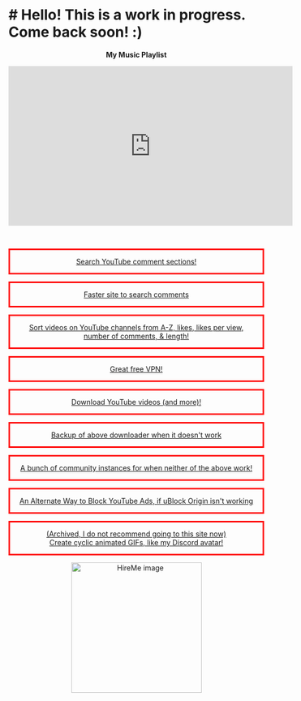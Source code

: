 <h1># Hello! This is a work in progress. Come back soon! :)</h1>
<center><b>My Music Playlist</b>
<br>
<p align="center">
<iframe width="560" height="315" src="https://www.youtube.com/embed/videoseries?controls=0&amp;list=PL0nhJtIZKgObKyKn9gUF44wEQVqG3eEhT" title="YouTube video player" frameborder="0" allow="accelerometer; autoplay; clipboard-write; encrypted-media; gyroscope; picture-in-picture" allowfullscreen></iframe>
</p>
<br>
<center> <a href="https://hadzy.com/"><p style="border-width:3px; border-style:solid; border-color:#FF0000; padding: 1em;">Search YouTube comment sections!</p></a>
<center> <a href="https://www.commentshark.com/youtube-comment-searcher"><p style="border-width:3px; border-style:solid; border-color:#FF0000; padding: 1em;">Faster site to search comments</p></a> 
<center> <a href="https://shoffing.com/p/6/d/"><p style="border-width:3px; border-style:solid; border-color:#FF0000; padding: 1em;">Sort videos on YouTube channels from A-Z, likes, likes per view, number of comments, & length!</p></a>
<center> <a href="https://windscribe.com/"><p style="border-width:3px; border-style:solid; border-color:#FF0000; padding: 1em;">Great free VPN!</p></a>
<center> <a href="https://cobalt.tools/"><p style="border-width:3px; border-style:solid; border-color:#FF0000; padding: 1em;">Download YouTube videos (and more)!</p></a>
<center> <a href="https://cobalt.meowing.de/"><p style="border-width:3px; border-style:solid; border-color:#FF0000; padding: 1em;">Backup of above downloader when it doesn't work</p></a>
<center> <a href="https://instances.cobalt.best/"><p style="border-width:3px; border-style:solid; border-color:#FF0000; padding: 1em;">A bunch of community instances for when neither of the above work!</p></a>
<center> <a href="https://chrome.google.com/webstore/detail/youtube-adblock-by-friend/ehfcoplbhoohillcmlophcfghpeilfjc"><p style="border-width:3px; border-style:solid; border-color:#FF0000; padding: 1em;">An Alternate Way to Block YouTube Ads, if uBlock Origin isn't working</p></a>
<center> <a href="http://gif-in-gif.com/"><p style="border-width:3px; border-style:solid; border-color:#FF0000; padding: 1em;">(Archived, I do not recommend going to this site now)<br> Create cyclic animated GIFs, like my Discord avatar!</p></a>


<a href="https://www.userfeel.com/t/2f72f999" target="_blank" rel="noopener"><img alt="HireMe image" src="https://www.userfeel.com/tester/1149225/image?.png" width="257" class="no-b-lazy"></a>

